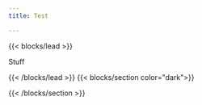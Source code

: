 ```yaml
---
title: Test

---
```


{{< blocks/lead >}}
<div class="center">
Stuff
</div>

{{< /blocks/lead >}}
{{< blocks/section color="dark">}}

<script async data-uid="6bae362276" src="https://colossal-trailblazer-967.ck.page/6bae362276/index.js"></script>

{{< /blocks/section >}}